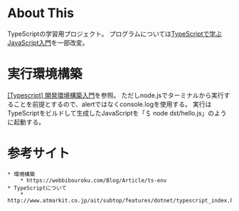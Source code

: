 # About This

TypeScriptの学習用プロジェクト。
プログラムについては[TypeScriptで学ぶJavaScript入門](http://www.atmarkit.co.jp/ait/subtop/features/dotnet/typescript_index.html)を一部改変。

# 実行環境構築

[[Typescript] 開発環境構築入門](https://webbibouroku.com/Blog/Article/ts-env)を参照。
ただしnode.jsでターミナルから実行することを前提とするので、alertではなくconsole.logを使用する。
実行はTypeScriptをビルドして生成したJavaScriptを「＄ node dst/hello.js」のように起動する。

# 参考サイト
    * 環境構築
        * https://webbibouroku.com/Blog/Article/ts-env
    * TypeScriptについて
        * http://www.atmarkit.co.jp/ait/subtop/features/dotnet/typescript_index.html
